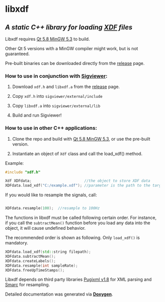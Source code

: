 # libxdf

## *A static C++ library for loading [XDF](https://github.com/sccn/xdf/wiki/Specifications) files*


Libxdf requires [Qt 5.8 MinGW 5.3](https://www.qt.io/download-open-source/#section-2) to build.

Other Qt 5 versions with a MinGW compiler might work, but is not guaranteed.

Pre-built binaries can be downloaded directly from the [release](https://github.com/Yida-Lin/libxdf/releases) page.



### How to use in conjunction with [Sigviewer](https://github.com/cbrnr/sigviewer):

1. Download `xdf.h` and `libxdf.a` from the [release](https://github.com/Yida-Lin/libxdf/releases) page.

2. Copy `xdf.h` into `sigviewer/external/include`

3. Copy `libxdf.a` into `sigviewer/external/lib`

4. Build and run Sigviewer!

### How to use in other C++ applications:

1. Clone the repo and build with [Qt 5.8 MinGW 5.3](https://www.qt.io/download-open-source/#section-2), or use the pre-built version.

2. Instantiate an object of `Xdf` class and call the load_xdf() method.

Example:

```C++
#include "xdf.h"

Xdf XDFdata;						//the object to store XDF data
XDFdata.load_xdf("C:/example.xdf");	//parameter is the path to the target XDF file
```

If you would like to resample the signals, call:

```C++

XDFdata.resample(100);	//resample to 100Hz

```

The functions in libxdf must be called following certain order. For instance, if you call the `subtractMean()` function before you load any data into 
the object, it will cause undefined behavior.

The recommended order is shown as following. Only `load_xdf()` is mandatory. 

```C++
XDFdata.load_xdf(std::string filepath);
XDFdata.subtractMean();
XDFdata.createLabels();
XDFdata.resample(int sampleRate);
XDFdata.freeUpTimeStamps();
```

Libxdf depends on third party libraries [Pugixml v1.8](http://pugixml.org/) for XML parsing and [Smarc](http://audio-smarc.sourceforge.net/) for resampling.

Detailed documentation was generated via [**Doxygen**](http://www.stack.nl/~dimitri/doxygen/index.html).
